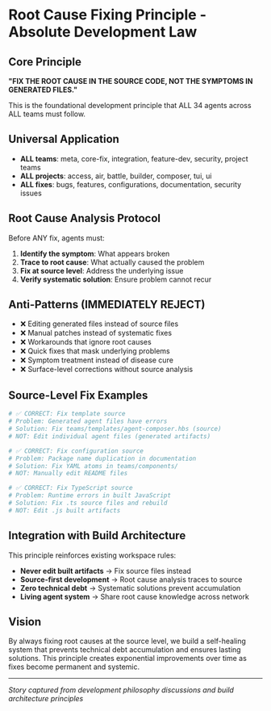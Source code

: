 # Root Cause Fixing Principle - Absolute Development Law

## Core Principle
**"FIX THE ROOT CAUSE IN THE SOURCE CODE, NOT THE SYMPTOMS IN GENERATED FILES."**

This is the foundational development principle that ALL 34 agents across ALL teams must follow.

## Universal Application
- **ALL teams**: meta, core-fix, integration, feature-dev, security, project teams
- **ALL projects**: access, air, battle, builder, composer, tui, ui
- **ALL fixes**: bugs, features, configurations, documentation, security issues

## Root Cause Analysis Protocol
Before ANY fix, agents must:
1. **Identify the symptom**: What appears broken
2. **Trace to root cause**: What actually caused the problem
3. **Fix at source level**: Address the underlying issue
4. **Verify systematic solution**: Ensure problem cannot recur

## Anti-Patterns (IMMEDIATELY REJECT)
- ❌ Editing generated files instead of source files
- ❌ Manual patches instead of systematic fixes  
- ❌ Workarounds that ignore root causes
- ❌ Quick fixes that mask underlying problems
- ❌ Symptom treatment instead of disease cure
- ❌ Surface-level corrections without source analysis

## Source-Level Fix Examples
```bash
# ✅ CORRECT: Fix template source
# Problem: Generated agent files have errors
# Solution: Fix teams/templates/agent-composer.hbs (source)
# NOT: Edit individual agent files (generated artifacts)

# ✅ CORRECT: Fix configuration source  
# Problem: Package name duplication in documentation
# Solution: Fix YAML atoms in teams/components/
# NOT: Manually edit README files

# ✅ CORRECT: Fix TypeScript source
# Problem: Runtime errors in built JavaScript
# Solution: Fix .ts source files and rebuild
# NOT: Edit .js built artifacts
```

## Integration with Build Architecture
This principle reinforces existing workspace rules:
- **Never edit built artifacts** → Fix source files instead
- **Source-first development** → Root cause analysis traces to source
- **Zero technical debt** → Systematic solutions prevent accumulation
- **Living agent system** → Share root cause knowledge across network

## Vision
By always fixing root causes at the source level, we build a self-healing system that prevents technical debt accumulation and ensures lasting solutions. This principle creates exponential improvements over time as fixes become permanent and systemic.

---
*Story captured from development philosophy discussions and build architecture principles*